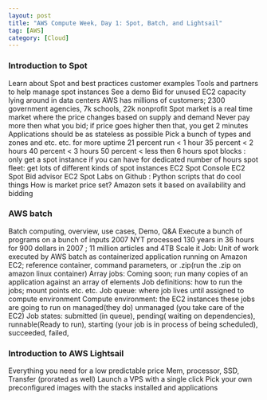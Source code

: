 ```yaml
---
layout: post
title: "AWS Compute Week, Day 1: Spot, Batch, and Lightsail"
tag: [AWS]
category: [Cloud]
---
```


### Introduction to Spot

Learn about Spot and best practices
customer examples
Tools and partners to help manage spot instances
See a demo
Bid for unused EC2 capacity lying around in data centers
AWS has millions of customers; 2300 government agencies, 7k schools, 22k nonprofit
Spot market is a real time market where the price changes based on supply and demand
Never pay more then what you bid; if price goes higher then that, you get 2 minutes
Applications should be as stateless as possible
Pick a bunch of types and zones and etc. etc. for more uptime
21 percent run < 1 hour 
35 percent < 2 hours 
40  percent < 3 hours 
50 percent < less then 6 hours
spot blocks : only get a spot instance if you can have for dedicated number of hours
spot fleet: get lots of different kinds of spot instances
EC2 Spot Console
EC2 Spot Bid advisor
EC2 Spot Labs on Github : Python scripts that do cool things
How is market price set? Amazon sets it based on availability and bidding

### AWS batch

Batch computing, overview, use cases, Demo, Q&A
Execute a bunch of programs on a bunch of inputs
2007 NYT processed 130 years in 36 hours for 900 dollars in 2007 ; 11 million articles and 4TB
Scale it
Job: Unit of work executed by AWS batch as containerized application running on Amazon EC2; reference container, command parameters, or .zip(run the .zip on amazon linux container)
Array jobs: Coming soon; run many copies of an application against an array of elements
Job definitions: how to run the jobs; mount points etc. etc.
Job queue: where job lives until assigned to compute environment
Compute environment: the EC2 instances these jobs are going to run on managed(they do) unmanaged (you take care of the EC2)
Job states: submitted (in queue), pending( waiting on dependencies), runnable(Ready to run), starting (your job is in process of being scheduled), succeeded, failed,

### Introduction to AWS Lightsail
Everything you need for a low predictable price
Mem, processor, SSD, Transfer (prorated as well)
Launch a VPS with a single click
Pick your own preconfigured images with the stacks installed and applications
